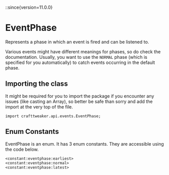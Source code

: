 ::since{version=11.0.0}
# EventPhase

Represents a phase in which an event is fired and can be listened to.

 Various events might have different meanings for phases, so do check the documentation. Usually, you want to use
 the `NORMAL` phase (which is specified for you automatically) to catch events occurring in the default
 phase.

## Importing the class

It might be required for you to import the package if you encounter any issues (like casting an Array), so better be safe than sorry and add the import at the very top of the file.
```zenscript
import crafttweaker.api.events.EventPhase;
```


## Enum Constants

EventPhase is an enum. It has 3 enum constants. They are accessible using the code below.

```zenscript
<constant:eventphase:earliest>
<constant:eventphase:normal>
<constant:eventphase:latest>
```
